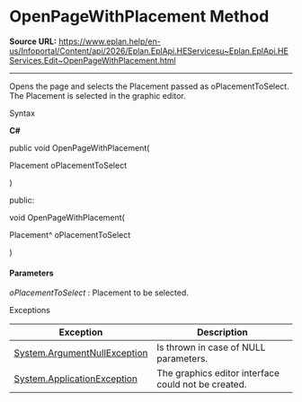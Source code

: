 # OpenPageWithPlacement Method

**Source URL:** https://www.eplan.help/en-us/Infoportal/Content/api/2026/Eplan.EplApi.HEServicesu~Eplan.EplApi.HEServices.Edit~OpenPageWithPlacement.html

---

Opens the page and selects the Placement passed as oPlacementToSelect. The Placement is selected in the graphic editor.

Syntax

**C#**



public void OpenPageWithPlacement( 

   Placement oPlacementToSelect

)

public:

void OpenPageWithPlacement( 

   Placement^ oPlacementToSelect

)


#### Parameters

*oPlacementToSelect*
:   Placement to be selected.

Exceptions

| Exception | Description |
| --- | --- |
| [System.ArgumentNullException](#) | Is thrown in case of NULL parameters. |
| [System.ApplicationException](#) | The graphics editor interface could not be created. |
